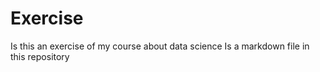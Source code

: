 # Exercise
Is this an exercise of my course about data science
Is a markdown file in this repository
